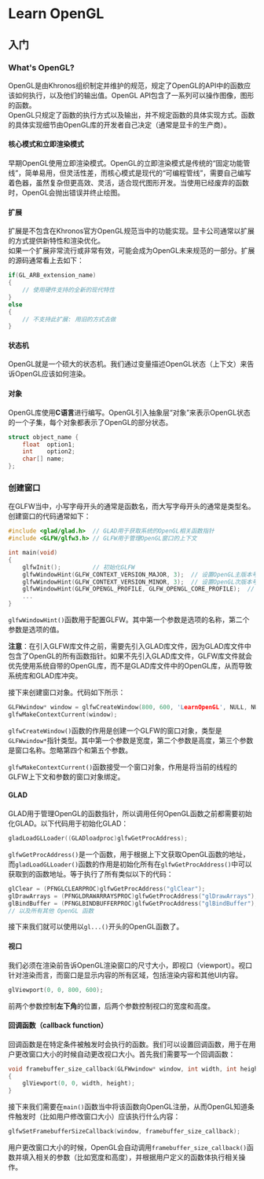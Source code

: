 # Learn OpenGL
## 入门
### What's OpenGL?
OpenGL是由Khronos组织制定并维护的规范，规定了OpenGL的API中的函数应该如何执行，以及他们的输出值。OpenGL API包含了一系列可以操作图像，图形的函数。  
OpenGL只规定了函数的执行方式以及输出，并不规定函数的具体实现方式。函数的具体实现细节由OpenGL库的开发者自己决定（通常是显卡的生产商）。

#### 核心模式和立即渲染模式
早期OpenGL使用立即渲染模式。OpenGL的立即渲染模式是传统的“固定功能管线”，简单易用，但灵活性差，而核心模式是现代的“可编程管线”，需要自己编写着色器，虽然复杂但更高效、灵活，适合现代图形开发。当使用已经废弃的函数时，OpenGL会抛出错误并终止绘图。

#### 扩展
扩展是不包含在Khronos官方OpenGL规范当中的功能实现。显卡公司通常以扩展的方式提供新特性和渲染优化。  
如果一个扩展非常流行或非常有效，可能会成为OpenGL未来规范的一部分。扩展的源码通常看上去如下：
```c
if(GL_ARB_extension_name)
{
    // 使用硬件支持的全新的现代特性
}
else
{
    // 不支持此扩展: 用旧的方式去做
}
```

#### 状态机
OpenGL就是一个硕大的状态机。我们通过变量描述OpenGL状态（上下文）来告诉OpenGL应该如何渲染。

#### 对象
OpenGL库使用**C语言**进行编写。OpenGL引入抽象层“对象”来表示OpenGL状态的一个子集，每个对象都表示了OpenGL的部分状态。
```c
struct object_name {
    float  option1;
    int    option2;
    char[] name;
};
```

### 创建窗口
在GLFW当中，小写字母开头的通常是函数名，而大写字母开头的通常是类型名。  
创建窗口的代码通常如下：
```c++
#include <glad/glad.h>  // GLAD用于获取系统的OpenGL相关函数指针
#include <GLFW/glfw3.h> // GLFW用于管理OpenGL窗口的上下文

int main(void)
{
    glfwInit();         // 初始化GLFW
    glfwWindowHint(GLFW_CONTEXT_VERSION_MAJOR, 3);  // 设置OpenGL主版本号
    glfwWindowHint(GLFW_CONTEXT_VERSION_MINOR, 3);  // 设置OpenGL次版本号
    glfwWindowHint(GLFW_OPENGL_PROFILE, GLFW_OPENGL_CORE_PROFILE);  // 设置OpenGL的配置文件为核心模式
    ...
}
```
`glfwWindowHint()`函数用于配置GLFW。其中第一个参数是选项的名称，第二个参数是选项的值。  

**注意**：在引入GLFW库文件之前，需要先引入GLAD库文件，因为GLAD库文件中包含了OpenGL的所有函数指针。如果不先引入GLAD库文件，GLFW库文件就会优先使用系统自带的OpenGL库，而不是GLAD库文件中的OpenGL库，从而导致系统库和GLAD库冲突。

接下来创建窗口对象。代码如下所示：
```c++
GLFWwindow* window = glfwCreateWindow(800, 600, 'LearnOpenGL', NULL, NULL);
glfwMakeContextCurrent(window);
```
`glfwCreateWindow()`函数的作用是创建一个GLFW的窗口对象，类型是`GLFWwindow*`指针类型。其中第一个参数是宽度，第二个参数是高度，第三个参数是窗口名称。忽略第四个和第五个参数。  

`glfwMakeContextCurrent()`函数接受一个窗口对象，作用是将当前的线程的GLFW上下文和参数的窗口对象绑定。

#### GLAD
GLAD用于管理OpenGL的函数指针，所以调用任何OpenGL函数之前都需要初始化GLAD。以下代码用于初始化GLAD：
```c++
gladLoadGLLoader((GLADloadproc)glfwGetProcAddress);
```
`glfwGetProcAddress()`是一个函数，用于根据上下文获取OpenGL函数的地址，而`gladLoadGLLoader()`函数的作用是初始化所有在`glfwGetProcAddress()`中可以获取到的函数地址。等于执行了所有类似以下的代码：
```c++
glClear = (PFNGLCLEARPROC)glfwGetProcAddress("glClear");
glDrawArrays = (PFNGLDRAWARRAYSPROC)glfwGetProcAddress("glDrawArrays");
glBindBuffer = (PFNGLBINDBUFFERPROC)glfwGetProcAddress("glBindBuffer");
// 以及所有其他 OpenGL 函数
```
接下来我们就可以使用以`gl...()`开头的OpenGL函数了。

#### 视口
我们必须在渲染前告诉OpenGL渲染窗口的尺寸大小，即视口（viewport）。视口针对渲染而言，而窗口是显示内容的所有区域，包括渲染内容和其他UI内容。
```c++
glViewport(0, 0, 800, 600);
```
前两个参数控制**左下角**的位置，后两个参数控制视口的宽度和高度。

#### 回调函数（callback function）
回调函数是在特定条件被触发时会执行的函数。我们可以设置回调函数，用于在用户更改窗口大小的时候自动更改视口大小。首先我们需要写一个回调函数：
```c++
void framebuffer_size_callback(GLFWwindow* window, int width, int height)
{
    glViewport(0, 0, width, height);
}
```
接下来我们需要在`main()`函数当中将该函数向OpenGL注册，从而OpenGL知道条件触发时（比如用户修改窗口大小）应该执行什么内容：
```c++
glfwSetFramebufferSizeCallback(window, framebuffer_size_callback);
```
用户更改窗口大小的时候，OpenGL会自动调用`framebuffer_size_callback()`函数并填入相关的参数（比如宽度和高度），并根据用户定义的函数体执行相关操作。